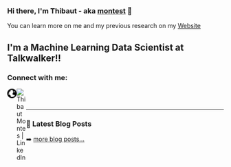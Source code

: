### Hi there, I'm Thibaut - aka [montest][website] 👋

You can learn more on me and my previous research on my [Website][website]

## I'm a Machine Learning Data Scientist at Talkwalker!!

### Connect with me:

[<img align="left" alt="montest.github.io" width="22px" src="https://raw.githubusercontent.com/iconic/open-iconic/master/svg/globe.svg" />][website]
[<img align="left" alt="Thibaut Montes | LinkedIn" width="22px" src="https://cdn.jsdelivr.net/npm/simple-icons@v3/icons/linkedin.svg" />][linkedin]

<br />
<br />

---

### 📕 Latest Blog Posts

<!-- BLOG-POST-LIST:START -->
<!-- BLOG-POST-LIST:END -->

➡️ [more blog posts...][website]

</details>

[website]: https://montest.github.io
[linkedin]: www.linkedin.com/in/thibaut-montes-ph-d-194a77a9
